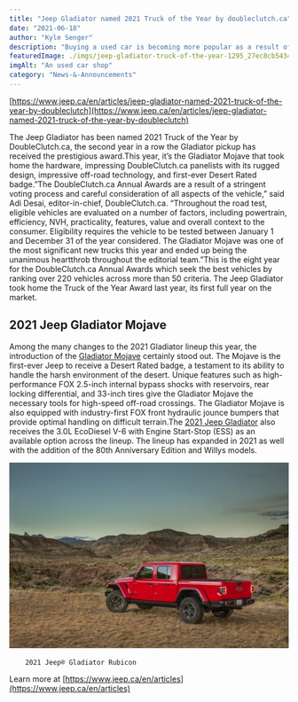 ```yaml
---
title: "Jeep Gladiator named 2021 Truck of the Year by doubleclutch.ca"
date: "2021-06-18"
author: "Kyle Senger"
description: "Buying a used car is becoming more popular as a result of low inventory and high prices for new cars. Before jumping in a pre-owned vehicle and driving away, we've broken down some things you should know before signing the dotted line."
featuredImage: ./imgs/jeep-gladiator-truck-of-the-year-1295_27ec8cb543497daa18716c9390804cec-1024x682-1.jpg
imgAlt: "An used car shop"
category: "News-&-Announcements"
---
```


<!-- ![Markdown Logo](./imgs/jeep-gladiator-truck-of-the-year-1295_27ec8cb543497daa18716c9390804cec-1024x682-1.jpg) -->

[https://www.jeep.ca/en/articles/jeep-gladiator-named-2021-truck-of-the-year-by-doubleclutch](https://www.jeep.ca/en/articles/jeep-gladiator-named-2021-truck-of-the-year-by-doubleclutch)

The Jeep Gladiator has been named 2021 Truck of the Year by DoubleClutch.ca, the second year in a row the Gladiator pickup has received the prestigious award.This year, it’s the Gladiator Mojave that took home the hardware, impressing DoubleClutch.ca panelists with its rugged design, impressive off-road technology, and first-ever Desert Rated badge.”The DoubleClutch.ca Annual Awards are a result of a stringent voting process and careful consideration of all aspects of the vehicle,” said Adi Desai, editor-in-chief, DoubleClutch.ca. “Throughout the road test, eligible vehicles are evaluated on a number of factors, including powertrain, efficiency, NVH, practicality, features, value and overall context to the consumer. Eligibility requires the vehicle to be tested between January 1 and December 31 of the year considered. The Gladiator Mojave was one of the most significant new trucks this year and ended up being the unanimous heartthrob throughout the editorial team.”This is the eight year for the DoubleClutch.ca Annual Awards which seek the best vehicles by ranking over 220 vehicles across more than 50 criteria. The Jeep Gladiator took home the Truck of the Year Award last year, its first full year on the market.

## 2021 Jeep Gladiator Mojave

Among the many changes to the 2021 Gladiator lineup this year, the introduction of the [Gladiator Mojave](https://www.jeep.ca/en/articles/the-2021-jeep-gladiator-mojave-takes-the-desert-by-storm) certainly stood out. The Mojave is the first-ever Jeep to receive a Desert Rated badge, a testament to its ability to handle the harsh environment of the desert. Unique features such as high-performance FOX 2.5-inch internal bypass shocks with reservoirs, rear locking differential, and 33-inch tires give the Gladiator Mojave the necessary tools for high-speed off-road crossings. The Gladiator Mojave is also equipped with industry-first FOX front hydraulic jounce bumpers that provide optimal handling on difficult terrain.The [2021 Jeep Gladiator](https://www.jeep.ca/en/gladiator) also receives the 3.0L EcoDiesel V-6 with Engine Start-Stop (ESS) as an available option across the lineup. The lineup has expanded in 2021 as well with the addition of the 80th Anniversary Edition and Willys models.

![Markdown Logo](./imgs/jeep-gladiator-truck-of-the-year-1296_183fdbb59d76cdb1bda45cc99510fb8b-1024x682-1.jpg)

        2021 Jeep® Gladiator Rubicon

Learn more at [https://www.jeep.ca/en/articles](https://www.jeep.ca/en/articles)
